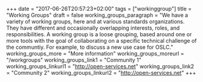 +++
date = "2017-06-26T20:57:23+02:00"
tags = ["workinggroup"]
title = "Working Groups"
draft = false
working_groups_paragraph = "We have a variety of working groups, here and at various standards organizations. They have different and occasionally overlapping interests, roles, and responsibilities. A working group is a loose grouping, based around one or more tools with the goal of collaborating on a specific technical challenge of the communtiy. For example, to discuss a new use case for OSLC."
working_groups_more = "More information"
working_groups_moreurl = "/workgroups"
working_groups_link1 = "Community 1"
working_groups_linkurl1 = "http://open-services.net"
working_groups_link2 = "Community 2"
working_groups_linkurl2 = "http://open-services.net"
+++